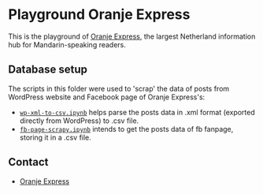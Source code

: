# Playground Oranje Express

This is the playground of [Oranje Express](https://www.oranjeexpress.com/about-oranjes-express/), the largest Netherland information hub for Mandarin-speaking readers.

## Database setup

The scripts in this folder were used to 'scrap' the data of posts from WordPress website and Facebook page of Oranje Express's:

- [`wp-xml-to-csv.ipynb`](database-setup/wp-xml-to-csv.ipynb) helps parse the posts data in .xml format (exported directly from WordPress) to .csv file.
- [`fb-page-scrapy.ipynb`](database-setup/fb-page-scrapy.ipynb) intends to get the posts data of fb fanpage, storing it in a .csv file.

## Contact

- [Oranje Express](https://www.oranjeexpress.com/contact-us/)